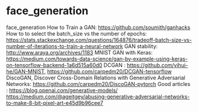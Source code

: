 # face_generation
face_generation
    How to Train a GAN: https://github.com/soumith/ganhacks
    How to to select the batch_size vs the number of epochs: https://stats.stackexchange.com/questions/164876/tradeoff-batch-size-vs-number-of-iterations-to-train-a-neural-network
    GAN stability: http://www.araya.org/archives/1183
    MNIST GAN with Keras: https://medium.com/towards-data-science/gan-by-example-using-keras-on-tensorflow-backend-1a6d515a60d0
    DCGAN : https://github.com/yihui-he/GAN-MNIST, https://github.com/carpedm20/DCGAN-tensorflow
    DiscoGAN, Discover Cross-Domain Relations with Generative Adversarial Networks: https://github.com/carpedm20/DiscoGAN-pytorch
    Good articles :
    https://blog.openai.com/generative-models/
    https://medium.com/@ageitgey/abusing-generative-adversarial-networks-to-make-8-bit-pixel-art-e45d9b96cee7
